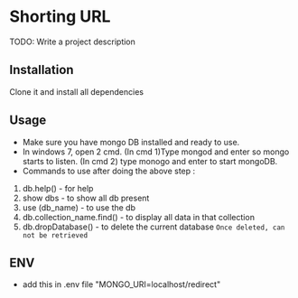 # Shorting URL

TODO: Write a project description

## Installation

Clone it and install all dependencies

## Usage

* Make sure you have mongo DB installed and ready to use.
* In windows 7, open 2 cmd. (In cmd 1)Type mongod and enter so mongo starts to listen. (In cmd 2) type monogo and enter to start mongoDB.
* Commands to use after doing the above step :
1. db.help() - for help
2. show dbs - to show all db present
3. use (db_name) - to use the db
4. db.collection_name.find() - to display all data in that collection
5. db.dropDatabase() - to delete the current database `Once deleted, can not be retrieved`

## ENV
* add this in .env file "MONGO_URI=localhost/redirect"
